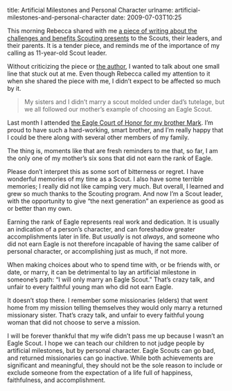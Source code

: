 title: Artificial Milestones and Personal Character
urlname: artificial-milestones-and-personal-character
date: 2009-07-03T10:25

This morning Rebecca shared with me [a piece of writing about the challenges and benefits Scouting presents](http://segullah.org/daily-special/scout-mom/) to the Scouts, their leaders, and their parents. It is a tender piece, and reminds me of the importance of my calling as 11-year-old Scout leader.

Without criticizing the piece or [the author](http://magsandmike.blogspot.com/), I wanted to talk about one small line that stuck out at me. Even though Rebecca called my attention to it when she shared the piece with me, I didn&#x02bc;t expect to be affected so much by it.

>  
> My sisters and I didn&#x02bc;t marry a scout molded under dad&#x02bc;s tutelage, but we all followed our mother&#x02bc;s example of choosing an Eagle Scout.
> 

Last month I attended [the Eagle Court of Honor for my brother Mark](http://mary-jackson.blogspot.com/2009/06/my-brother-mark-is-big-deal.html). I&#x02bc;m proud to have such a hard-working, smart brother, and I&#x02bc;m really happy that I could be there along with several other members of my family.

The thing is, moments like that are fresh reminders to me that, so far, I am the only one of my mother&#x02bc;s six sons that did not earn the rank of Eagle.

Please don&#x02bc;t interpret this as some sort of bitterness or regret. I have wonderful memories of my time as a Scout. I also have some terrible memories; I really did not like camping very much. But overall, I learned and grew so much thanks to the Scouting program. And now I&#x02bc;m a Scout leader, with the opportunity to give &ldquo;the next generation&rdquo; an experience as good as or better than my own.

Earning the rank of Eagle represents real work and dedication. It is usually an indication of a person&#x02bc;s character, and can foreshadow greater accomplishments later in life. But _usually_ is not _always_, and someone who did not earn Eagle is not therefore incapable of having the same caliber of personal character, or accomplishing just as much, if not more.

When making choices about who to spend time with, or be friends with, or date, or marry, it can be detrimental to lay an artificial milestone in someone&#x02bc;s path: &ldquo;I will only marry an Eagle Scout.&rdquo; That&#x02bc;s crazy talk, and unfair to every faithful young man who did not earn Eagle.

It doesn&#x02bc;t stop there. I remember some missionaries (elders) that went home from my mission telling themselves they would only marry a returned missionary sister. That&#x02bc;s crazy talk, and unfair to every faithful young woman that did not choose to serve a mission.

I will be forever thankful that my wife didn&#x02bc;t pass me up because I wasn&#x02bc;t an Eagle Scout. I hope we can teach our children to not judge people by artificial milestones, but by personal character. Eagle Scouts can go bad, and returned missionaries can go inactive. While both achievements are significant and meaningful, they should not be the sole reason to include or exclude someone from the expectation of a life full of happiness, faithfulness, and accomplishment.